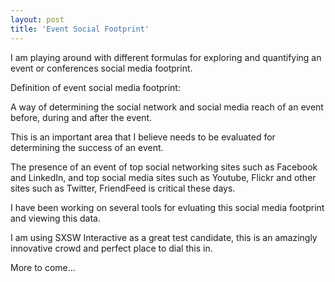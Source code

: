 ```yaml
---
layout: post
title: 'Event Social Footprint'
---
```

I am playing around with different formulas for exploring and quantifying an event or conferences social media footprint.<p></p>
Definition of event social media footprint:<p></p>
A way of determining the social network and social media reach of an event before, during and after the event.<p></p>
This is an important area that I believe needs to be evaluated for determining the success of an event.<p></p>
The presence of an event of top social networking sites such as Facebook and LinkedIn, and top social media sites such as Youtube, Flickr and other sites such as Twitter, FriendFeed is critical these days.<p></p>
I have been working on several tools for evluating this social media footprint and viewing this data.<p></p>
I am using SXSW Interactive as a great test candidate, this is an amazingly innovative crowd and perfect place to dial this in.<p></p>
More to come...